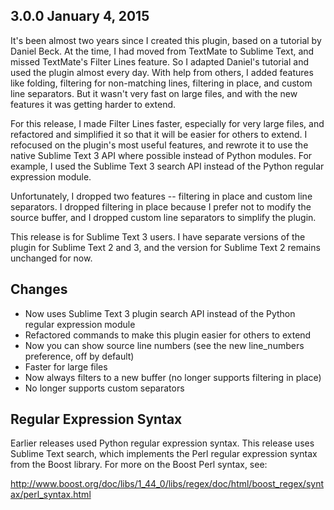 3.0.0  January 4, 2015
----------------------
It's been almost two years since I created this plugin, based on a tutorial by Daniel Beck. At the time, I had moved from TextMate to Sublime Text, and missed TextMate's Filter Lines feature. So I adapted Daniel's tutorial and used the plugin almost every day. With help from others, I added features like folding, filtering for non-matching lines, filtering in place, and custom line separators. But it wasn't very fast on large files, and with the new features it was getting harder to extend.

For this release, I made Filter Lines faster, especially for very large files, and refactored and simplified it so that it will be easier for others to extend. I refocused on the plugin's most useful features, and rewrote it to use the native Sublime Text 3 API where possible instead of Python modules. For example, I used the Sublime Text 3 search API instead of the Python regular expression module.

Unfortunately, I dropped two features -- filtering in place and custom line separators. I dropped filtering in place because I prefer not to modify the source buffer, and I dropped custom line separators to simplify the plugin.

This release is for Sublime Text 3 users. I have separate versions of the plugin for Sublime Text 2 and 3, and the version for Sublime Text 2 remains unchanged for now.

Changes
-------
- Now uses Sublime Text 3 plugin search API instead of the Python regular expression module
- Refactored commands to make this plugin easier for others to extend
- Now you can show source line numbers (see the new line_numbers preference, off by default)
- Faster for large files
- Now always filters to a new buffer (no longer supports filtering in place)
- No longer supports custom separators


Regular Expression Syntax
-------------------------
Earlier releases used Python regular expression syntax. This release uses Sublime Text search, which implements the Perl regular expression syntax from the Boost library. For more on the Boost Perl syntax, see:

http://www.boost.org/doc/libs/1_44_0/libs/regex/doc/html/boost_regex/syntax/perl_syntax.html
